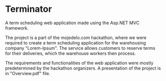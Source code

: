 # Terminator

A term scheduling web application made using the Asp.NET MVC framework. 

The project is a part of the mojedelo.com hackathon, where we were required to create a term scheduling application for the warehousing company "Lorem-Ipsum". The service allows customers to reserve terms for their deliveries, which the warehouse workers then process. 

The requirements and functionalities of the web application were mostly predetermined by the hackathon organizers. A presentation of the project is in "Overview.pdf" file.
